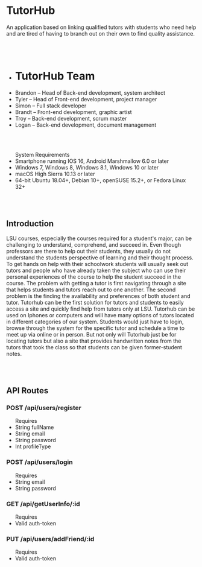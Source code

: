 # TutorHub

An application based on linking qualified tutors with students who need help and are tired of having to branch out on their own to find quality assistance.

<br/><br/>

<ul>
  <li><h1>TutorHub Team</h1></li>
  <li>Brandon – Head of Back-end development, system architect </li>
  <li>Tyler – Head of Front-end development, project manager</li>
  <li>Simon – Full stack developer</li>
  <li>Brandt – Front-end development, graphic artist</li>
  <li>Troy – Back-end development, scrum master</li>
  <li>Logan – Back-end development, document management</li>

</ul>

<br/><br/>

<ul>
System Requirements
  <li>Smartphone running IOS 16, Android Marshmallow 6.0 or later</li>
  <li>Windows 7, Windows 8, Windows 8.1, Windows 10 or later</li>
  <li>macOS High Sierra 10.13 or later</li>
  <li>64-bit Ubuntu 18.04+, Debian 10+, openSUSE 15.2+, or Fedora Linux 32+</li>
</ul>

<br/><br/>

<h2>Introduction</h2>
<p>
LSU courses, especially the courses required for a student's major, can be challenging to understand, comprehend, and succeed in. Even though professors are there to help out their students, they usually do not understand the students perspective of learning and their thought process. To get hands on help with their schoolwork students will usually seek out tutors and people who have already taken the subject who can use their personal experiences of the course to help the student succeed in the course. The problem with getting a tutor is first navigating through a site that helps students and tutors reach out to one another. The second problem is the finding the availability and preferences of both student and tutor.
Tutorhub can be the first solution for tutors and students to easily access a site and quickly find help from tutors only at LSU. Tutorhub can be used on Iphones or computers and will have many options of tutors located in different categories of our system. Students would just have to login, browse through the system for the specific tutor and schedule a time to meet up via online or in person. But not only will Tutorhub just be for locating tutors but also a site that provides handwritten notes from the tutors that took the class so that students can be given former-student notes.</p>

<br/><br/>

<h2>API Routes</h2>

<h3>POST /api/users/register</h3>

<ul>
  Requires
  <li>String fullName</li>
  <li>String email</li>
  <li>String password</li>
  <li>Int profileType</li>
</ul>

<h3>POST /api/users/login</h3>
<ul>
  Requires
  <li>String email</li>
  <li>String password</li>
</ul>

<h3>GET /api/getUserInfo/:id</h3>
<ul>
  Requires
  <li>Valid auth-token</li>
</ul>

<h3>PUT /api/users/addFriend/:id</h3>
<ul>
  Requires
  <li>Valid auth-token</li>
</ul>


